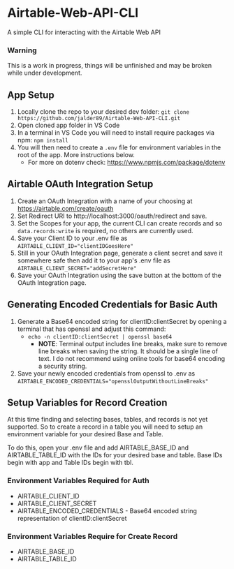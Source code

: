 # Airtable-Web-API-CLI
A simple CLI for interacting with the Airtable Web API

### Warning
This is a work in progress, things will be unfinished and may be broken while under development.

## App Setup
1. Locally clone the repo to your desired dev folder: `git clone https://github.com/jalder89/Airtable-Web-API-CLI.git`
2. Open cloned app folder in VS Code
3. In a terminal in VS Code you will need to install require packages via npm: `npm install`
4. You will then need to create a `.env` file for environment variables in the root of the app. More instructions below.
   * For more on dotenv check: https://www.npmjs.com/package/dotenv

## Airtable OAuth Integration Setup
1. Create an OAuth Integration with a name of your choosing at https://airtable.com/create/oauth
2. Set Redirect URI to http://localhost:3000/oauth/redirect and save.
3. Set the Scopes for your app, the current CLI can create records and so `data.records:write` is required, no others are currently used. 
4. Save your Client ID to your .env file as `AIRTABLE_CLIENT_ID="clientIDGoesHere"`
5. Still in your OAuth Integration page, generate a client secret and save it somewhere safe then add it to your app's .env file as `AIRTABLE_CLIENT_SECRET="addSecretHere"`
6. Save your OAuth Integration using the save button at the bottom of the OAuth Integration page.

## Generating Encoded Credentials for Basic Auth
1. Generate a Base64 encoded string for clientID:clientSecret by opening a terminal that has openssl and adjust this command:
   * `echo -n clientID:clientSecret | openssl base64`
     * **NOTE**: Terminal output includes line breaks, make sure to remove line breaks when saving the string. It should be a single line of text. I do not recommend using online tools for base64 encoding a security string.
2. Save your newly encoded credentials from openssl to .env as `AIRTABLE_ENCODED_CREDENTIALS="opensslOutputWithoutLineBreaks"`

## Setup Variables for Record Creation
At this time finding and selecting bases, tables, and records is not yet supported. So to create a record in a table you will need to setup an environment variable for your desired Base and Table.

To do this, open your .env file and add AIRTABLE_BASE_ID and AIRTABLE_TABLE_ID with the IDs for your desired base and table. Base IDs begin with app and Table IDs begin with tbl.
    

### Environment Variables Required for Auth
* AIRTABLE_CLIENT_ID
* AIRTABLE_CLIENT_SECRET
* AIRTABLE_ENCODED_CREDENTIALS - Base64 encoded string representation of clientID:clientSecret

### Environment Variables Require for Create Record
* AIRTABLE_BASE_ID
* AIRTABLE_TABLE_ID
